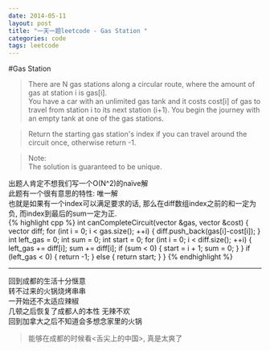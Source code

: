```yaml
---
date: 2014-05-11
layout: post
title: "一天一题leetcode - Gas Station "
categories: code
tags: leetcode
---
```


#Gas Station
>There are N gas stations along a circular route, where the amount of gas at station i is gas[i].   
>You have a car with an unlimited gas tank and it costs cost[i] of gas to travel from station i to its next station (i+1). You begin the journey with an empty tank at one of the gas stations.   
<!--more-->
>Return the starting gas station's index if you can travel around the circuit once, otherwise return -1.   

>Note:   
>The solution is guaranteed to be unique.   

出题人肯定不想我们写一个O(N^2)的naïve解   
此题有一个很有意思的特性: 唯一解   
也就是如果有一个index可以满足要求的话, 那么在diff数组index之前的和一定为负, 而index到最后的sum一定为正.   
{% highlight cpp %}
int canCompleteCircuit(vector<int> &gas, vector<int> &cost) {
    vector<int> diff;
    for (int i = 0; i < gas.size(); ++i) {
        diff.push_back(gas[i]-cost[i]);
    }
    int left_gas = 0;
    int sum = 0;
    int start = 0;
    for (int i = 0; i < diff.size(); ++i) {
        left_gas += diff[i];
        sum += diff[i];
        if (sum < 0) {
            start = i + 1;
            sum = 0;
        }
    }
    if (left_gas < 0) {
        return -1;
    } else {
        return start;
    }
}
{% endhighlight %}

---

回到成都的生活十分惬意   
转不过来的火锅烧烤串串   
一开始还不太适应辣椒   
几顿之后恢复了成都人的本性 无辣不欢   
回到加拿大之后不知道会多想念家里的火锅   
>能够在成都的时候看<舌尖上的中国>, 真是太爽了   